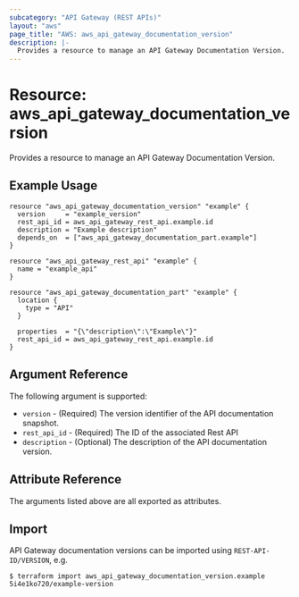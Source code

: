 ```yaml
---
subcategory: "API Gateway (REST APIs)"
layout: "aws"
page_title: "AWS: aws_api_gateway_documentation_version"
description: |-
  Provides a resource to manage an API Gateway Documentation Version.
---
```


# Resource: aws_api_gateway_documentation_version

Provides a resource to manage an API Gateway Documentation Version.

## Example Usage

```hcl
resource "aws_api_gateway_documentation_version" "example" {
  version     = "example_version"
  rest_api_id = aws_api_gateway_rest_api.example.id
  description = "Example description"
  depends_on  = ["aws_api_gateway_documentation_part.example"]
}

resource "aws_api_gateway_rest_api" "example" {
  name = "example_api"
}

resource "aws_api_gateway_documentation_part" "example" {
  location {
    type = "API"
  }

  properties  = "{\"description\":\"Example\"}"
  rest_api_id = aws_api_gateway_rest_api.example.id
}
```

## Argument Reference

The following argument is supported:

* `version` - (Required) The version identifier of the API documentation snapshot.
* `rest_api_id` - (Required) The ID of the associated Rest API
* `description` - (Optional) The description of the API documentation version.

## Attribute Reference

The arguments listed above are all exported as attributes.

## Import

API Gateway documentation versions can be imported using `REST-API-ID/VERSION`, e.g.

```
$ terraform import aws_api_gateway_documentation_version.example 5i4e1ko720/example-version
```
